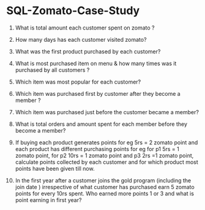 # SQL-Zomato-Case-Study

1. What is total amount each customer spent on zomato ?

2. How many days has each customer visited zomato?
3. What was the first product purchased by each customer?
4. What is most purchased item on menu & how many times was it purchased by all customers ?
5. Which item was most popular for each customer?
6. Which item was purchased first by customer after they become a member ?
7.  Which item was purchased just before the customer became a member?
8.  What is total orders and amount spent for each member before they become a member?
9. If buying each product generates points for eg 5rs = 2 zomato point and each product has different purchasing points for eg for p1 5rs = 1 zomato point, for p2 10rs = 1 zomato point and p3 2rs =1 zomato point, calculate points collected by each customer and for which product most points have been given till now. 
10. In the first year after a customer joins the gold program (including the join date ) irrespective of what customer 
has purchased earn 5 zomato points for every 10rs spent. Who earned more points 1 or 3 and what is point earning in first year?
 
